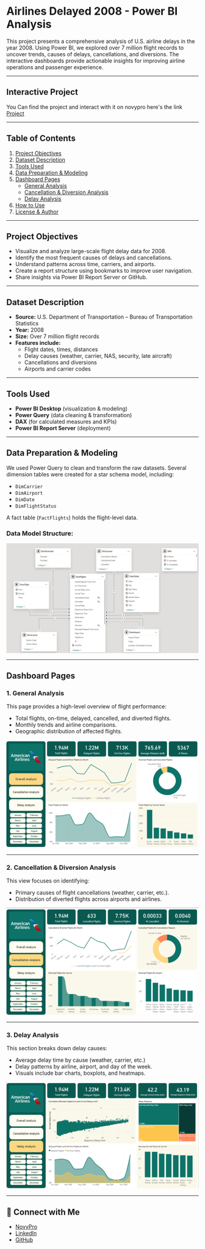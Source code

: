 # Airlines Delayed 2008 - Power BI Analysis

This project presents a comprehensive analysis of U.S. airline delays in the year 2008. Using Power BI, we explored over 7 million flight records to uncover trends, causes of delays, cancellations, and diversions. The interactive dashboards provide actionable insights for improving airline operations and passenger experience.

---

## Interactive Project
You Can find the project and interact with it on novypro
here's the link
[Project](https://project.novypro.com/40ZidP)

---

## Table of Contents

1. [Project Objectives](#project-objectives)  
2. [Dataset Description](#dataset-description)  
3. [Tools Used](#tools-used)  
4. [Data Preparation & Modeling](#data-preparation--modeling)  
5. [Dashboard Pages](#dashboard-pages)  
   - [General Analysis](#1-general-analysis)  
   - [Cancellation & Diversion Analysis](#2-cancellation--diversion-analysis)  
   - [Delay Analysis](#3-delay-analysis)  
6. [How to Use](#how-to-use)  
7. [License & Author](#license--author)  

---

## Project Objectives

- Visualize and analyze large-scale flight delay data for 2008.
- Identify the most frequent causes of delays and cancellations.
- Understand patterns across time, carriers, and airports.
- Create a report structure using bookmarks to improve user navigation.
- Share insights via Power BI Report Server or GitHub.

---

## Dataset Description

- **Source:** U.S. Department of Transportation – Bureau of Transportation Statistics  
- **Year:** 2008  
- **Size:** Over 7 million flight records  
- **Features include:**  
  - Flight dates, times, distances  
  - Delay causes (weather, carrier, NAS, security, late aircraft)  
  - Cancellations and diversions  
  - Airports and carrier codes  

---

## Tools Used

- **Power BI Desktop** (visualization & modeling)  
- **Power Query** (data cleaning & transformation)  
- **DAX** (for calculated measures and KPIs)  
- **Power BI Report Server** (deployment)  

---

## Data Preparation & Modeling

We used Power Query to clean and transform the raw datasets. Several dimension tables were created for a star schema model, including:

- `DimCarrier`
- `DimAirport`
- `DimDate`
- `DimFlightStatus`

A fact table (`FactFlights`) holds the flight-level data.

### Data Model Structure:

![Data Model](data_model.png)

---

## Dashboard Pages

### 1. General Analysis

This page provides a high-level overview of flight performance:

- Total flights, on-time, delayed, cancelled, and diverted flights.
- Monthly trends and airline comparisons.
- Geographic distribution of affected flights.

![General Analysis](general_analysis.png)

---

### 2. Cancellation & Diversion Analysis

This view focuses on identifying:

- Primary causes of flight cancellations (weather, carrier, etc.).
- Distribution of diverted flights across airports and airlines.

![Cancellation and Diversion](cancel_divert.png)

---

### 3. Delay Analysis

This section breaks down delay causes:

- Average delay time by cause (weather, carrier, etc.)
- Delay patterns by airline, airport, and day of the week.
- Visuals include bar charts, boxplots, and heatmaps.

![Delay Analysis](delay_analysis.png)

---

## 🔗 Connect with Me

- [NovyPro](https://my.novypro.com/mohamed-saeed-1)
- [LinkedIn](https://www.linkedin.com/in/mohammed-saeed-4148b423b/)
- [GitHub](https://github.com/Mohamedsaeed12-5)

  
